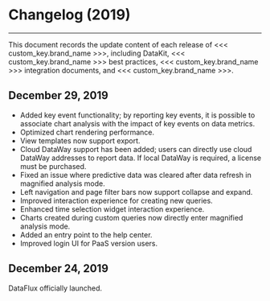 # Changelog (2019)
---

This document records the update content of each release of <<< custom_key.brand_name >>>, including DataKit, <<< custom_key.brand_name >>> best practices, <<< custom_key.brand_name >>> integration documents, and <<< custom_key.brand_name >>>.

## December 29, 2019

- Added key event functionality; by reporting key events, it is possible to associate chart analysis with the impact of key events on data metrics.
- Optimized chart rendering performance.
- View templates now support export.
- Cloud DataWay support has been added; users can directly use cloud DataWay addresses to report data. If local DataWay is required, a license must be purchased.
- Fixed an issue where predictive data was cleared after data refresh in magnified analysis mode.
- Left navigation and page filter bars now support collapse and expand.
- Improved interaction experience for creating new queries.
- Enhanced time selection widget interaction experience.
- Charts created during custom queries now directly enter magnified analysis mode.
- Added an entry point to the help center.
- Improved login UI for PaaS version users.

## December 24, 2019

DataFlux officially launched.